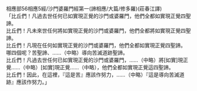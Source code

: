 相應部56相應5經/沙門婆羅門經第一(諦相應/大篇/修多羅)(莊春江譯)  
「比丘們！凡過去世任何已如實現正覺的沙門或婆羅門，他們全都如實現正覺四聖諦。  
比丘們！凡未來世任何將如實現正覺的沙門或婆羅門，他們全都將如實現正覺四聖諦。  
比丘們！凡現在任何如實現正覺的沙門或婆羅門，他們全都如實現正覺四聖諦。  
哪四個呢？苦聖諦、……（中略）導向苦滅道跡聖諦。  
比丘們！凡過去世任何已如實現正覺的沙門或婆羅門，……（中略）將[如實]現正覺……（中略）[如實]現正覺……（中略），他們全都如實現正覺這四聖諦。  
比丘們！因此，在這裡，『這是苦』應該作努力，……（中略）『這是導向苦滅道跡』應該作努力。」  
  
  

